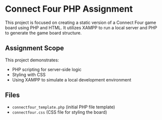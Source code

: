 # Connect Four PHP Assignment

This project is focused on creating a static version of a Connect Four game board using PHP and HTML. It utilizes XAMPP to run a local server and PHP to generate the game board structure.

## Assignment Scope

This project demonstrates:
- PHP scripting for server-side logic
- Styling with CSS
- Using XAMPP to simulate a local development environment

## Files

- `connectfour_template.php` (initial PHP file template)
- `connectfour.css` (CSS file for styling the board)
